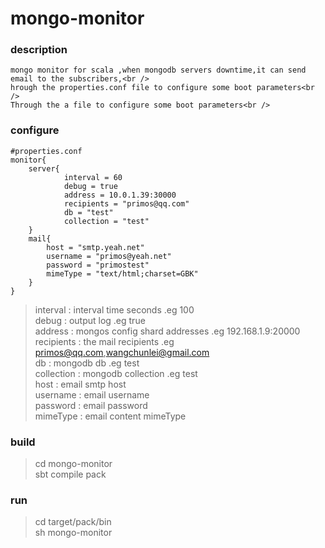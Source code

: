 mongo-monitor
=============

### description
    mongo monitor for scala ,when mongodb servers downtime,it can send email to the subscribers,<br />
    hrough the properties.conf file to configure some boot parameters<br />
    Through the a file to configure some boot parameters<br />

### configure
    #properties.conf
    monitor{
        server{
                interval = 60
                debug = true
                address = 10.0.1.39:30000
                recipients = "primos@qq.com"
                db = "test"
                collection = "test"
        }
        mail{
            host = "smtp.yeah.net"
            username = "primos@yeah.net"
            password = "primostest"
            mimeType = "text/html;charset=GBK"
        }
    }
> interval : interval time seconds .eg 100<br />
  debug : output log .eg true<br />
  address : mongos config shard addresses .eg 192.168.1.9:20000<br />
  recipients : the mail recipients .eg primos@qq.com,wangchunlei@gmail.com<br />
  db : mongodb db .eg test<br />
  collection : mongodb collection .eg test<br />
  host : email smtp host<br />
  username : email username<br />
  password : email password<br />
  mimeType : email content mimeType<br />



### build
> cd mongo-monitor<br />
  sbt compile pack

### run
> cd target/pack/bin<br />
  sh mongo-monitor
